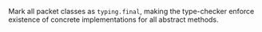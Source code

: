 Mark all packet classes as `typing.final`, making the type-checker enforce existence of concrete implementations for all abstract methods.
